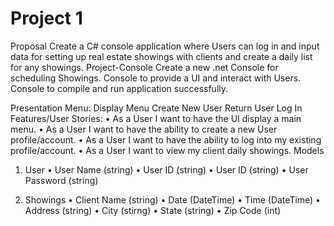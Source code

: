 # Project 1
Proposal
Create a C# console application where Users can log in and input data for setting up real estate showings with clients and create a daily list for any showings. 
Project-Console
Create a new .net Console for scheduling Showings.
Console to provide a UI and interact with Users.
Console to compile and run application successfully. 

Presentation
Menu:
Display Menu
Create New User 
Return User Log In
Features/User Stories:
•	As a User I want to have the UI display a main menu. 
•	As a User I want to have the ability to create a new User profile/account. 
•	As a User I want to have the ability to log into my existing profile/account. 
•	As a User I want to view my client daily showings. 
Models
1. User
•	User Name (string)
•	User ID (string)
•	User ID (string)
•	User Password (string)

2. Showings
•	Client Name (string)
•	Date  (DateTime)
•	Time (DateTime)
•	Address (string)
•	City (stirng)
•	State (string)
•	Zip Code (int)

